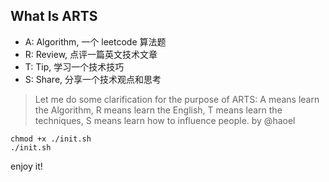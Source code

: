 ## What Is ARTS

* A: Algorithm, 一个 leetcode 算法题
* R: Review, 点评一篇英文技术文章
* T: Tip, 学习一个技术技巧
* S: Share, 分享一个技术观点和思考

> Let me do some clarification for the purpose of ARTS: A means learn the Algorithm, R means learn the English, T means learn the techniques, S means learn how to influence people. by @haoel
```
chmod +x ./init.sh
./init.sh
```

enjoy it!
